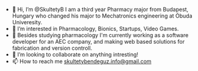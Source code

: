 - 👋 Hi, I’m @SkultetyB I am a third year Pharmacy major from Budapest, Hungary who changed his major to Mechatronics engineering at Óbuda Univeresity.
- 👀 I’m interested in Pharmacology, Bionics, Startups, Video Games. 
- 🌱 Besides studying pharmacology I'm currently working as a software developer for an AEC company, and making web based solutions for fabrication and version controll.
- 💞️ I’m looking to collaborate on anything intresting!
- 📫 How to reach me skultetybendeguz.info@gmail.com

<!---
SKulyB/SKulyB is a ✨ special ✨ repository because its `README.md` (this file) appears on your GitHub profile.
You can click the Preview link to take a look at your changes.
--->
